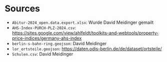 # Sources

- `Abitur-2024_open.data.export.xlsx`: Wurde David Meidinger gemailt
- `AHS-Index-PURCH-PLZ-2024.csv`: https://sites.google.com/view/ahlfeldt/toolkits-and-webtools/property-price-indices/germany-ahs-index
- `berlin-s-bahn-ring.geojson`: David Meidinger
- `lor_ortsteile.geojson`: https://daten.odis-berlin.de/de/dataset/ortsteile/
- `Schulen.csv`: David Meidinger
